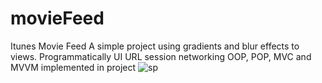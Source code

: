 # movieFeed
Itunes Movie Feed
A simple project using gradients and blur effects to views.
Programmatically UI
URL session networking
OOP, POP, MVC and MVVM implemented in project
![sp](https://cloud.githubusercontent.com/assets/5378604/24167934/d8289d4e-0e35-11e7-8fd8-7b43dcb7a476.gif)
